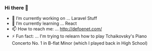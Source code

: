 ### Hi there 👋

- 🔭 I’m currently working on ... Laravel Stuff
- 🌱 I’m currently learning ... React
- 📫 How to reach me: ... http://defoenet.com/
- ⚡ Fun fact: ... I'm trying to relearn how to play Tchaikovsky's Piano Concerto No. 1 in B-flat Minor (which I played back in High School)
